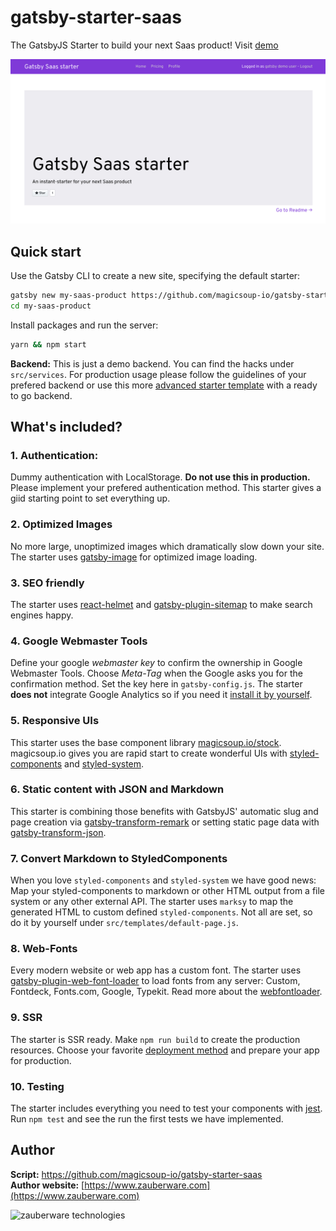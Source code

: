 # gatsby-starter-saas

The GatsbyJS Starter to build your next Saas product! Visit [demo](https://gatsby-redux.zauberware.com)

![zauberware technologies](https://github.com/magicsoup-io/gatsby-starter-saas/raw/master/static/website-preview.jpg)

## Quick start

Use the Gatsby CLI to create a new site, specifying the default starter:

```sh
gatsby new my-saas-product https://github.com/magicsoup-io/gatsby-starter-saas
cd my-saas-product
```

Install packages and run the server:

```sh
yarn && npm start
```


**Backend:** This is just a demo backend. You can find the hacks under `src/services`. For production usage please follow the guidelines of your prefered backend or use this more [advanced starter template](https://gatsby-redux.zauberware.com) with a ready to go backend.


## What's included?


### 1. Authentication:
Dummy authentication with LocalStorage. **Do not use this in production.** Please implement your prefered authentication method. This starter gives a giid starting point to set everything up.

### 2. Optimized Images
No more large, unoptimized images which dramatically slow down your site. The starter uses [gatsby-image](https://github.com/gatsbyjs/gatsby/tree/master/packages/gatsby-image) for optimized image loading.

### 3. SEO friendly
 The starter uses [react-helmet](https://github.com/nfl/react-helmet) and [gatsby-plugin-sitemap](https://github.com/gatsbyjs/gatsby/tree/master/packages/gatsby-plugin-sitemap) to make search engines happy.

### 4. Google Webmaster Tools
Define your google *webmaster key* to confirm the ownership in Google Webmaster Tools. Choose *Meta-Tag* when the Google asks you for the confirmation method. Set the key here in `gatsby-config.js`. The starter **does not** integrate Google Analytics so if you need it [install it by yourself](https://www.gatsbyjs.org/packages/gatsby-plugin-google-analytics/).

### 5. Responsive UIs
This starter uses the base component library [magicsoup.io/stock](https://github.com/magicsoup-io/magicsoup-stock). magicsoup.io gives you are rapid start to create wonderful UIs with [styled-components](https://github.com/styled-components/styled-components) and [styled-system](https://github.com/jxnblk/styled-system).

### 6. Static content with JSON and Markdown
This starter is combining those benefits with GatsbyJS' automatic slug and page creation via [gatsby-transform-remark](https://www.styled-components.com/) or setting static page data with [gatsby-transform-json](https://www.styled-components.com/). 

### 7. Convert Markdown to StyledComponents
When you love `styled-components` and `styled-system` we have good news: Map your styled-components to markdown or other HTML output from a file system or any other external API. The starter uses `marksy` to map the generated HTML to custom defined `styled-components`. Not all are set, so do it by yourself under `src/templates/default-page.js`.

### 8. Web-Fonts
Every modern website or web app has a custom font. The starter uses [gatsby-plugin-web-font-loader](https://github.com/escaladesports/gatsby-plugin-web-font-loader) to load fonts from any server: Custom, Fontdeck, Fonts.com, Google, Typekit. Read more about the [webfontloader](https://github.com/typekit/webfontloader).

### 9. SSR
The starter is SSR ready. Make `npm run build` to create the production resources. Choose your favorite [deployment method](https://www.gatsbyjs.org/docs/deploying-and-hosting/) and prepare your app for production.

### 10. Testing
The starter includes everything you need to test your components with [jest](https://jestjs.io/docs/en/getting-started). Run `npm test` and see the run the first tests we have implemented.


## Author

__Script:__ <https://github.com/magicsoup-io/gatsby-starter-saas>  
__Author website:__ [https://www.zauberware.com](https://www.zauberware.com)    

![zauberware technologies](https://avatars3.githubusercontent.com/u/1753330?s=200&v=4)
